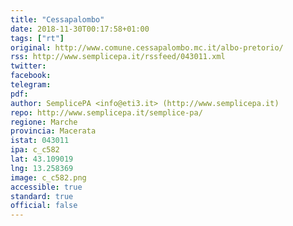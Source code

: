 ```yaml
---
title: "Cessapalombo"
date: 2018-11-30T00:17:58+01:00
tags: ["rt"]
original: http://www.comune.cessapalombo.mc.it/albo-pretorio/
rss: http://www.semplicepa.it/rssfeed/043011.xml
twitter: 
facebook: 
telegram: 
pdf: 
author: SemplicePA <info@eti3.it> (http://www.semplicepa.it)
repo: http://www.semplicepa.it/semplice-pa/
regione: Marche
provincia: Macerata
istat: 043011
ipa: c_c582
lat: 43.109019
lng: 13.258369
image: c_c582.png
accessible: true
standard: true
official: false
---
```

